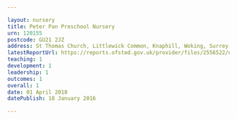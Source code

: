 ```yaml
---

layout: nursery
title: Peter Pan Preschool Nursery
urn: 120155
postcode: GU21 2JZ
address: St Thomas Church, Littlewick Common, Knaphill, Woking, Surrey, GU21 2JZ
latestReportUrl: https://reports.ofsted.gov.uk/provider/files/2556522/urn/120155.pdf
teaching: 1
development: 1
leadership: 1
outcomes: 1
overall: 1
date: 01 April 2018 
datePublish: 18 January 2016

---
```


